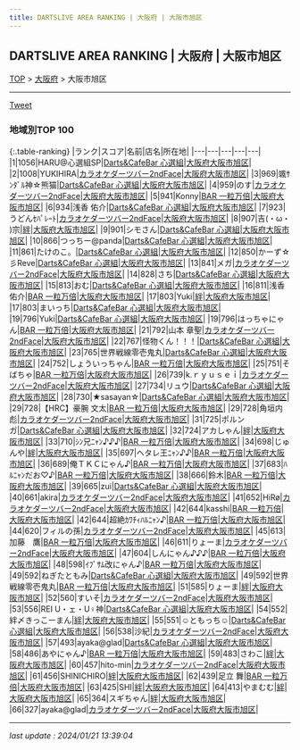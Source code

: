 ```yaml
---
title: DARTSLIVE AREA RANKING | 大阪府 | 大阪市旭区
---
```

## DARTSLIVE AREA RANKING | 大阪府 | 大阪市旭区

[TOP](/darts/rank/) > [大阪府](/darts/rank/大阪府/) > 大阪市旭区

___

<a href="https://twitter.com/share?ref_src=twsrc%5Etfw" data-text="DARTSLIVE AREA RANKING | 大阪府大阪市旭区" class="twitter-share-button" data-via="DARTSLIVE" data-hashtags="DARTSLIVE" data-related="DARTSLIVE" data-show-count="false">Tweet</a>

### 地域別TOP 100

{:.table-ranking}
|ランク|スコア|名前|店名|所在地|
|---|---|---|---|---|
|1|1056|HARU@心選組SP|<a href="https://search.dartslive.com/jp/shop/cec6634d08651ea50d9b047a20a7ba1e">Darts&CafeBar 心選組</a>|<a href="/darts/rank/大阪府/大阪市旭区">大阪府大阪市旭区</a>|
|2|1008|YUKIHIRA|<a href="https://search.dartslive.com/jp/shop/7787751abd19a3b30d9b047a20a7ba1e">カラオケダーツバー2ndFace</a>|<a href="/darts/rank/大阪府/大阪市旭区">大阪府大阪市旭区</a>|
|3|969|颯ｻﾝﾀﾞﾙ神☆熊猫|<a href="https://search.dartslive.com/jp/shop/cec6634d08651ea50d9b047a20a7ba1e">Darts&CafeBar 心選組</a>|<a href="/darts/rank/大阪府/大阪市旭区">大阪府大阪市旭区</a>|
|4|959|のす|<a href="https://search.dartslive.com/jp/shop/7787751abd19a3b30d9b047a20a7ba1e">カラオケダーツバー2ndFace</a>|<a href="/darts/rank/大阪府/大阪市旭区">大阪府大阪市旭区</a>|
|5|941|Konny|<a href="https://search.dartslive.com/jp/shop/cb4f20eb9646ad130d9b047a20a7ba1e">BAR 一粒万倍</a>|<a href="/darts/rank/大阪府/大阪市旭区">大阪府大阪市旭区</a>|
|6|934|浅香 佑介|<a href="https://search.dartslive.com/jp/shop/cec6634d08651ea50d9b047a20a7ba1e">Darts&CafeBar 心選組</a>|<a href="/darts/rank/大阪府/大阪市旭区">大阪府大阪市旭区</a>|
|7|923|うどんｾﾊﾟﾚｰﾄ|<a href="https://search.dartslive.com/jp/shop/7787751abd19a3b30d9b047a20a7ba1e">カラオケダーツバー2ndFace</a>|<a href="/darts/rank/大阪府/大阪市旭区">大阪府大阪市旭区</a>|
|8|907|吉(・ω・ )宗|<a href="https://search.dartslive.com/jp/shop/2cdbee68b62493f50d9b047a20a7ba1e">絆</a>|<a href="/darts/rank/大阪府/大阪市旭区">大阪府大阪市旭区</a>|
|9|901|シモさん|<a href="https://search.dartslive.com/jp/shop/cec6634d08651ea50d9b047a20a7ba1e">Darts&CafeBar 心選組</a>|<a href="/darts/rank/大阪府/大阪市旭区">大阪府大阪市旭区</a>|
|10|866|つっちー@panda|<a href="https://search.dartslive.com/jp/shop/cec6634d08651ea50d9b047a20a7ba1e">Darts&CafeBar 心選組</a>|<a href="/darts/rank/大阪府/大阪市旭区">大阪府大阪市旭区</a>|
|11|861|たけのこ。|<a href="https://search.dartslive.com/jp/shop/cec6634d08651ea50d9b047a20a7ba1e">Darts&CafeBar 心選組</a>|<a href="/darts/rank/大阪府/大阪市旭区">大阪府大阪市旭区</a>|
|12|850|かーず☆彡Reve|<a href="https://search.dartslive.com/jp/shop/cec6634d08651ea50d9b047a20a7ba1e">Darts&CafeBar 心選組</a>|<a href="/darts/rank/大阪府/大阪市旭区">大阪府大阪市旭区</a>|
|13|841|メガ|<a href="https://search.dartslive.com/jp/shop/7787751abd19a3b30d9b047a20a7ba1e">カラオケダーツバー2ndFace</a>|<a href="/darts/rank/大阪府/大阪市旭区">大阪府大阪市旭区</a>|
|14|828|さち|<a href="https://search.dartslive.com/jp/shop/cec6634d08651ea50d9b047a20a7ba1e">Darts&CafeBar 心選組</a>|<a href="/darts/rank/大阪府/大阪市旭区">大阪府大阪市旭区</a>|
|15|813|おむ|<a href="https://search.dartslive.com/jp/shop/cec6634d08651ea50d9b047a20a7ba1e">Darts&CafeBar 心選組</a>|<a href="/darts/rank/大阪府/大阪市旭区">大阪府大阪市旭区</a>|
|16|811|浅香 佑介|<a href="https://search.dartslive.com/jp/shop/cb4f20eb9646ad130d9b047a20a7ba1e">BAR 一粒万倍</a>|<a href="/darts/rank/大阪府/大阪市旭区">大阪府大阪市旭区</a>|
|17|803|Yuki|<a href="https://search.dartslive.com/jp/shop/2cdbee68b62493f50d9b047a20a7ba1e">絆</a>|<a href="/darts/rank/大阪府/大阪市旭区">大阪府大阪市旭区</a>|
|17|803|まいっち|<a href="https://search.dartslive.com/jp/shop/cec6634d08651ea50d9b047a20a7ba1e">Darts&CafeBar 心選組</a>|<a href="/darts/rank/大阪府/大阪市旭区">大阪府大阪市旭区</a>|
|19|796|Yuki|<a href="https://search.dartslive.com/jp/shop/cec6634d08651ea50d9b047a20a7ba1e">Darts&CafeBar 心選組</a>|<a href="/darts/rank/大阪府/大阪市旭区">大阪府大阪市旭区</a>|
|19|796|はっちゃにゃん|<a href="https://search.dartslive.com/jp/shop/cb4f20eb9646ad130d9b047a20a7ba1e">BAR 一粒万倍</a>|<a href="/darts/rank/大阪府/大阪市旭区">大阪府大阪市旭区</a>|
|21|792|山本 章聖|<a href="https://search.dartslive.com/jp/shop/7787751abd19a3b30d9b047a20a7ba1e">カラオケダーツバー2ndFace</a>|<a href="/darts/rank/大阪府/大阪市旭区">大阪府大阪市旭区</a>|
|22|767|怪物くん！！！|<a href="https://search.dartslive.com/jp/shop/cec6634d08651ea50d9b047a20a7ba1e">Darts&CafeBar 心選組</a>|<a href="/darts/rank/大阪府/大阪市旭区">大阪府大阪市旭区</a>|
|23|765|世界戦線零壱鬼丸|<a href="https://search.dartslive.com/jp/shop/cec6634d08651ea50d9b047a20a7ba1e">Darts&CafeBar 心選組</a>|<a href="/darts/rank/大阪府/大阪市旭区">大阪府大阪市旭区</a>|
|24|752|しょういっちゃん|<a href="https://search.dartslive.com/jp/shop/cb4f20eb9646ad130d9b047a20a7ba1e">BAR 一粒万倍</a>|<a href="/darts/rank/大阪府/大阪市旭区">大阪府大阪市旭区</a>|
|25|751|そばちゃ|<a href="https://search.dartslive.com/jp/shop/cb4f20eb9646ad130d9b047a20a7ba1e">BAR 一粒万倍</a>|<a href="/darts/rank/大阪府/大阪市旭区">大阪府大阪市旭区</a>|
|26|739|k.ｒｙｕｓｅｉ|<a href="https://search.dartslive.com/jp/shop/7787751abd19a3b30d9b047a20a7ba1e">カラオケダーツバー2ndFace</a>|<a href="/darts/rank/大阪府/大阪市旭区">大阪府大阪市旭区</a>|
|27|734|リュウ|<a href="https://search.dartslive.com/jp/shop/cec6634d08651ea50d9b047a20a7ba1e">Darts&CafeBar 心選組</a>|<a href="/darts/rank/大阪府/大阪市旭区">大阪府大阪市旭区</a>|
|28|730|★sasayan☆|<a href="https://search.dartslive.com/jp/shop/cec6634d08651ea50d9b047a20a7ba1e">Darts&CafeBar 心選組</a>|<a href="/darts/rank/大阪府/大阪市旭区">大阪府大阪市旭区</a>|
|29|728|【HRC】豪腕 文太|<a href="https://search.dartslive.com/jp/shop/cb4f20eb9646ad130d9b047a20a7ba1e">BAR 一粒万倍</a>|<a href="/darts/rank/大阪府/大阪市旭区">大阪府大阪市旭区</a>|
|29|728|角垣内　彪|<a href="https://search.dartslive.com/jp/shop/7787751abd19a3b30d9b047a20a7ba1e">カラオケダーツバー2ndFace</a>|<a href="/darts/rank/大阪府/大阪市旭区">大阪府大阪市旭区</a>|
|31|725|ポルンガ|<a href="https://search.dartslive.com/jp/shop/cec6634d08651ea50d9b047a20a7ba1e">Darts&CafeBar 心選組</a>|<a href="/darts/rank/大阪府/大阪市旭区">大阪府大阪市旭区</a>|
|32|724|アカしゃん|<a href="https://search.dartslive.com/jp/shop/2cdbee68b62493f50d9b047a20a7ba1e">絆</a>|<a href="/darts/rank/大阪府/大阪市旭区">大阪府大阪市旭区</a>|
|33|710|ｼﾝ兄ﾆｬﾝ♪♪♪|<a href="https://search.dartslive.com/jp/shop/cb4f20eb9646ad130d9b047a20a7ba1e">BAR 一粒万倍</a>|<a href="/darts/rank/大阪府/大阪市旭区">大阪府大阪市旭区</a>|
|34|698|じゅんや|<a href="https://search.dartslive.com/jp/shop/2cdbee68b62493f50d9b047a20a7ba1e">絆</a>|<a href="/darts/rank/大阪府/大阪市旭区">大阪府大阪市旭区</a>|
|35|697|ヘタレ王ﾆｬﾝ♪♪|<a href="https://search.dartslive.com/jp/shop/cb4f20eb9646ad130d9b047a20a7ba1e">BAR 一粒万倍</a>|<a href="/darts/rank/大阪府/大阪市旭区">大阪府大阪市旭区</a>|
|36|689|俺ＴＫＣにゃん♪|<a href="https://search.dartslive.com/jp/shop/cb4f20eb9646ad130d9b047a20a7ba1e">BAR 一粒万倍</a>|<a href="/darts/rank/大阪府/大阪市旭区">大阪府大阪市旭区</a>|
|37|683|ﾊﾙﾆｬﾝだお♡♪|<a href="https://search.dartslive.com/jp/shop/cb4f20eb9646ad130d9b047a20a7ba1e">BAR 一粒万倍</a>|<a href="/darts/rank/大阪府/大阪市旭区">大阪府大阪市旭区</a>|
|38|666|鈴木|<a href="https://search.dartslive.com/jp/shop/cb4f20eb9646ad130d9b047a20a7ba1e">BAR 一粒万倍</a>|<a href="/darts/rank/大阪府/大阪市旭区">大阪府大阪市旭区</a>|
|39|665|zui|<a href="https://search.dartslive.com/jp/shop/cec6634d08651ea50d9b047a20a7ba1e">Darts&CafeBar 心選組</a>|<a href="/darts/rank/大阪府/大阪市旭区">大阪府大阪市旭区</a>|
|40|661|akira|<a href="https://search.dartslive.com/jp/shop/7787751abd19a3b30d9b047a20a7ba1e">カラオケダーツバー2ndFace</a>|<a href="/darts/rank/大阪府/大阪市旭区">大阪府大阪市旭区</a>|
|41|652|HiRø|<a href="https://search.dartslive.com/jp/shop/7787751abd19a3b30d9b047a20a7ba1e">カラオケダーツバー2ndFace</a>|<a href="/darts/rank/大阪府/大阪市旭区">大阪府大阪市旭区</a>|
|42|644|kasshi|<a href="https://search.dartslive.com/jp/shop/cb4f20eb9646ad130d9b047a20a7ba1e">BAR 一粒万倍</a>|<a href="/darts/rank/大阪府/大阪市旭区">大阪府大阪市旭区</a>|
|42|644|超絶ｶﾜﾁｨﾊﾙﾆｬﾝ♪|<a href="https://search.dartslive.com/jp/shop/cb4f20eb9646ad130d9b047a20a7ba1e">BAR 一粒万倍</a>|<a href="/darts/rank/大阪府/大阪市旭区">大阪府大阪市旭区</a>|
|44|620|フィルの孫|<a href="https://search.dartslive.com/jp/shop/7787751abd19a3b30d9b047a20a7ba1e">カラオケダーツバー2ndFace</a>|<a href="/darts/rank/大阪府/大阪市旭区">大阪府大阪市旭区</a>|
|45|613|加藤　鷹|<a href="https://search.dartslive.com/jp/shop/cb4f20eb9646ad130d9b047a20a7ba1e">BAR 一粒万倍</a>|<a href="/darts/rank/大阪府/大阪市旭区">大阪府大阪市旭区</a>|
|46|611|りょーま|<a href="https://search.dartslive.com/jp/shop/7787751abd19a3b30d9b047a20a7ba1e">カラオケダーツバー2ndFace</a>|<a href="/darts/rank/大阪府/大阪市旭区">大阪府大阪市旭区</a>|
|47|604|しんにゃん♪♪♪|<a href="https://search.dartslive.com/jp/shop/cb4f20eb9646ad130d9b047a20a7ba1e">BAR 一粒万倍</a>|<a href="/darts/rank/大阪府/大阪市旭区">大阪府大阪市旭区</a>|
|48|598|ｲﾌﾟｻﾑ改にゃん♪|<a href="https://search.dartslive.com/jp/shop/cb4f20eb9646ad130d9b047a20a7ba1e">BAR 一粒万倍</a>|<a href="/darts/rank/大阪府/大阪市旭区">大阪府大阪市旭区</a>|
|49|592|ねぎたともみ|<a href="https://search.dartslive.com/jp/shop/cec6634d08651ea50d9b047a20a7ba1e">Darts&CafeBar 心選組</a>|<a href="/darts/rank/大阪府/大阪市旭区">大阪府大阪市旭区</a>|
|49|592|世界戦線零壱鬼丸|<a href="https://search.dartslive.com/jp/shop/cb4f20eb9646ad130d9b047a20a7ba1e">BAR 一粒万倍</a>|<a href="/darts/rank/大阪府/大阪市旭区">大阪府大阪市旭区</a>|
|51|585|りょーま|<a href="https://search.dartslive.com/jp/shop/2cdbee68b62493f50d9b047a20a7ba1e">絆</a>|<a href="/darts/rank/大阪府/大阪市旭区">大阪府大阪市旭区</a>|
|52|560|すいそ|<a href="https://search.dartslive.com/jp/shop/7787751abd19a3b30d9b047a20a7ba1e">カラオケダーツバー2ndFace</a>|<a href="/darts/rank/大阪府/大阪市旭区">大阪府大阪市旭区</a>|
|53|556|REI U・ェ・U♀神|<a href="https://search.dartslive.com/jp/shop/cec6634d08651ea50d9b047a20a7ba1e">Darts&CafeBar 心選組</a>|<a href="/darts/rank/大阪府/大阪市旭区">大阪府大阪市旭区</a>|
|54|552|絆〆きっこーまん|<a href="https://search.dartslive.com/jp/shop/2cdbee68b62493f50d9b047a20a7ba1e">絆</a>|<a href="/darts/rank/大阪府/大阪市旭区">大阪府大阪市旭区</a>|
|55|551|☺ともっち☺|<a href="https://search.dartslive.com/jp/shop/cec6634d08651ea50d9b047a20a7ba1e">Darts&CafeBar 心選組</a>|<a href="/darts/rank/大阪府/大阪市旭区">大阪府大阪市旭区</a>|
|56|538|沙紀|<a href="https://search.dartslive.com/jp/shop/7787751abd19a3b30d9b047a20a7ba1e">カラオケダーツバー2ndFace</a>|<a href="/darts/rank/大阪府/大阪市旭区">大阪府大阪市旭区</a>|
|57|493|ayaka@glad|<a href="https://search.dartslive.com/jp/shop/cec6634d08651ea50d9b047a20a7ba1e">Darts&CafeBar 心選組</a>|<a href="/darts/rank/大阪府/大阪市旭区">大阪府大阪市旭区</a>|
|58|486|あやにゃん♪|<a href="https://search.dartslive.com/jp/shop/cb4f20eb9646ad130d9b047a20a7ba1e">BAR 一粒万倍</a>|<a href="/darts/rank/大阪府/大阪市旭区">大阪府大阪市旭区</a>|
|59|483|さわこ|<a href="https://search.dartslive.com/jp/shop/2cdbee68b62493f50d9b047a20a7ba1e">絆</a>|<a href="/darts/rank/大阪府/大阪市旭区">大阪府大阪市旭区</a>|
|60|457|hito-min|<a href="https://search.dartslive.com/jp/shop/7787751abd19a3b30d9b047a20a7ba1e">カラオケダーツバー2ndFace</a>|<a href="/darts/rank/大阪府/大阪市旭区">大阪府大阪市旭区</a>|
|61|456|SHINICHIRO|<a href="https://search.dartslive.com/jp/shop/2cdbee68b62493f50d9b047a20a7ba1e">絆</a>|<a href="/darts/rank/大阪府/大阪市旭区">大阪府大阪市旭区</a>|
|62|439|足立 舞|<a href="https://search.dartslive.com/jp/shop/cb4f20eb9646ad130d9b047a20a7ba1e">BAR 一粒万倍</a>|<a href="/darts/rank/大阪府/大阪市旭区">大阪府大阪市旭区</a>|
|63|425|SHI|<a href="https://search.dartslive.com/jp/shop/2cdbee68b62493f50d9b047a20a7ba1e">絆</a>|<a href="/darts/rank/大阪府/大阪市旭区">大阪府大阪市旭区</a>|
|64|413|やまむむ|<a href="https://search.dartslive.com/jp/shop/2cdbee68b62493f50d9b047a20a7ba1e">絆</a>|<a href="/darts/rank/大阪府/大阪市旭区">大阪府大阪市旭区</a>|
|65|364|スギちゃん|<a href="https://search.dartslive.com/jp/shop/2cdbee68b62493f50d9b047a20a7ba1e">絆</a>|<a href="/darts/rank/大阪府/大阪市旭区">大阪府大阪市旭区</a>|
|66|327|ayaka@glad|<a href="https://search.dartslive.com/jp/shop/7787751abd19a3b30d9b047a20a7ba1e">カラオケダーツバー2ndFace</a>|<a href="/darts/rank/大阪府/大阪市旭区">大阪府大阪市旭区</a>|



___

_last update : 2024/01/21 13:39:04_


<script src="https://cdnjs.cloudflare.com/ajax/libs/jquery/3.6.1/jquery.min.js" integrity="sha512-aVKKRRi/Q/YV+4mjoKBsE4x3H+BkegoM/em46NNlCqNTmUYADjBbeNefNxYV7giUp0VxICtqdrbqU7iVaeZNXA==" crossorigin="anonymous" referrerpolicy="no-referrer"></script>
<script src="https://cdnjs.cloudflare.com/ajax/libs/jquery.tablesorter/2.31.3/js/jquery.tablesorter.min.js" integrity="sha512-qzgd5cYSZcosqpzpn7zF2ZId8f/8CHmFKZ8j7mU4OUXTNRd5g+ZHBPsgKEwoqxCtdQvExE5LprwwPAgoicguNg==" crossorigin="anonymous" referrerpolicy="no-referrer"></script>
<link rel="stylesheet" href="https://cdnjs.cloudflare.com/ajax/libs/jquery.tablesorter/2.31.3/css/theme.default.min.css" integrity="sha512-wghhOJkjQX0Lh3NSWvNKeZ0ZpNn+SPVXX1Qyc9OCaogADktxrBiBdKGDoqVUOyhStvMBmJQ8ZdMHiR3wuEq8+w==" crossorigin="anonymous" referrerpolicy="no-referrer" />
<script>
$(function() {
    $(".table-ranking").tablesorter({sortList:[[0, 0]]});
});
</script>

<script async src="https://platform.twitter.com/widgets.js" charset="utf-8"></script>